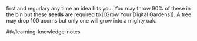 first and regurlary any time an idea hits you. You may throw 90% of these in the bin but these **seeds** are required to [[Grow Your Digital Gardens]]. A tree may drop 100 acorns but only one will grow into a mighty oak.

#tk/learning-knowledge-notes
